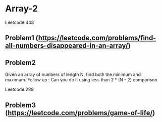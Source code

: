 # Array-2

Leetcode 448
## Problem1 (https://leetcode.com/problems/find-all-numbers-disappeared-in-an-array/)


## Problem2
Given an array of numbers of length N, find both the minimum and maximum. Follow up : Can you do it using less than 2 * (N - 2) comparison

Leetcode 289
## Problem3 (https://leetcode.com/problems/game-of-life/)

